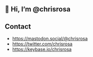 ## 👋 Hi, I’m @chrisrosa

## Contact
- <a rel="me" href="https://mastodon.social/@chrisrosa">https://mastodon.social/@chrisrosa</a>
- https://twitter.com/chrisrosa
- https://keybase.io/chrisrosa
